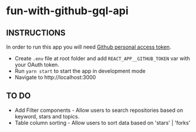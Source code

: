 # fun-with-github-gql-api

## INSTRUCTIONS

In order to run this app you will need [Github personal access token](https://docs.github.com/en/free-pro-team@latest/github/authenticating-to-github/creating-a-personal-access-token).

- Create `.env` file at root folder and add `REACT_APP__GITHUB_TOKEN` var with your OAuth token.
- Run `yarn start` to start the app in development mode
- Navigate to http://localhost:3000

## TO DO

- Add Filter components - Allow users to search repositories based on keyword, stars and topics.
- Table column sorting - Allow users to sort data based on 'stars' | 'forks'
